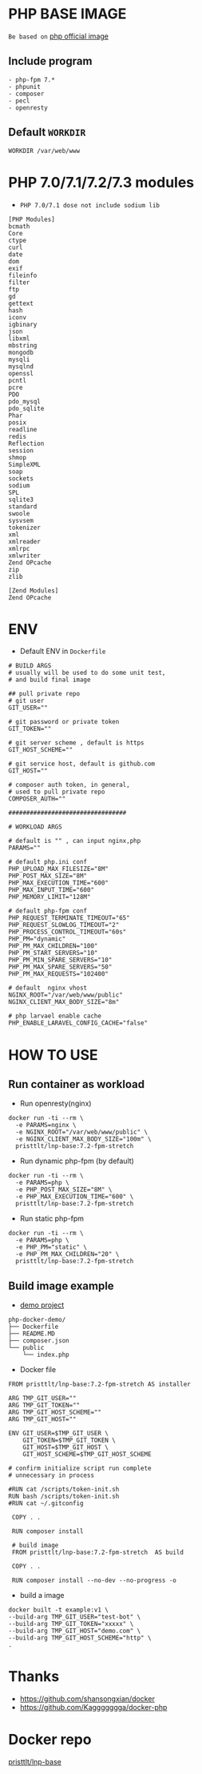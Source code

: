 # PHP BASE IMAGE

`Be based on` [php official image](https://hub.docker.com/_/php)

## Include program

```
- php-fpm 7.*
- phpunit
- composer
- pecl
- openresty
```
## Default `WORKDIR`

```
WORKDIR /var/web/www
```

# PHP 7.0/7.1/7.2/7.3 modules

* `PHP 7.0/7.1 dose not include sodium lib`

```
[PHP Modules]
bcmath
Core
ctype
curl
date
dom
exif
fileinfo
filter
ftp
gd
gettext
hash
iconv
igbinary
json
libxml
mbstring
mongodb
mysqli
mysqlnd
openssl
pcntl
pcre
PDO
pdo_mysql
pdo_sqlite
Phar
posix
readline
redis
Reflection
session
shmop
SimpleXML
soap
sockets
sodium
SPL
sqlite3
standard
swoole
sysvsem
tokenizer
xml
xmlreader
xmlrpc
xmlwriter
Zend OPcache
zip
zlib

[Zend Modules]
Zend OPcache
```

# ENV
* Default ENV in `Dockerfile`
```
# BUILD ARGS
# usually will be used to do some unit test,
# and build final image

## pull private repo
# git user
GIT_USER=""

# git password or private token
GIT_TOKEN=""

# git server scheme , default is https
GIT_HOST_SCHEME=""

# git service host, default is github.com
GIT_HOST=""

# composer auth token, in general, 
# used to pull private repo
COMPOSER_AUTH=""

#################################

# WORKLOAD ARGS

# default is "" , can input nginx,php
PARAMS=""

# default php.ini conf
PHP_UPLOAD_MAX_FILESIZE="8M" 
PHP_POST_MAX_SIZE="8M" 
PHP_MAX_EXECUTION_TIME="600" 
PHP_MAX_INPUT_TIME="600" 
PHP_MEMORY_LIMIT="128M" 

# default php-fpm conf
PHP_REQUEST_TERMINATE_TIMEOUT="65" 
PHP_REQUEST_SLOWLOG_TIMEOUT="2" 
PHP_PROCESS_CONTROL_TIMEOUT="60s"
PHP_PM="dynamic"
PHP_PM_MAX_CHILDREN="100"
PHP_PM_START_SERVERS="10"
PHP_PM_MIN_SPARE_SERVERS="10"
PHP_PM_MAX_SPARE_SERVERS="50"
PHP_PM_MAX_REQUESTS="102400"

# default  nginx vhost
NGINX_ROOT="/var/web/www/public" 
NGINX_CLIENT_MAX_BODY_SIZE="8m" 

# php larvael enable cache 
PHP_ENABLE_LARAVEL_CONFIG_CACHE="false"
```

# HOW TO USE

## Run container as workload

* Run openresty(nginx)

```
docker run -ti --rm \
  -e PARAMS=nginx \
  -e NGINX_ROOT="/var/web/www/public" \
  -e NGINX_CLIENT_MAX_BODY_SIZE="100m" \
  pristtlt/lnp-base:7.2-fpm-stretch
```

* Run dynamic php-fpm (by default)

```
docker run -ti --rm \
  -e PARAMS=php \
  -e PHP_POST_MAX_SIZE="8M" \
  -e PHP_MAX_EXECUTION_TIME="600" \
  pristtlt/lnp-base:7.2-fpm-stretch
```

* Run static php-fpm

```
docker run -ti --rm \
  -e PARAMS=php \
  -e PHP_PM="static" \
  -e PHP_PM_MAX_CHILDREN="20" \
  pristtlt/lnp-base:7.2-fpm-stretch
```


## Build image example 

* [demo project](https://github.com/winewei/php-docker-demo)

```
php-docker-demo/
├── Dockerfile
├── README.MD
├── composer.json
└── public
    └── index.php
```

* Docker file 

```
FROM pristtlt/lnp-base:7.2-fpm-stretch AS installer

ARG TMP_GIT_USER=""
ARG TMP_GIT_TOKEN=""
ARG TMP_GIT_HOST_SCHEME=""
ARG TMP_GIT_HOST=""

ENV GIT_USER=$TMP_GIT_USER \
    GIT_TOKEN=$TMP_GIT_TOKEN \
    GIT_HOST=$TMP_GIT_HOST \
    GIT_HOST_SCHEME=$TMP_GIT_HOST_SCHEME

# confirm initialize script run complete
# unnecessary in process

#RUN cat /scripts/token-init.sh
RUN bash /scripts/token-init.sh
#RUN cat ~/.gitconfig

 COPY . .

 RUN composer install

 # build image
 FROM pristtlt/lnp-base:7.2-fpm-stretch  AS build

 COPY . .

 RUN composer install --no-dev --no-progress -o
```

* build a image

```
docker built -t example:v1 \
--build-arg TMP_GIT_USER="test-bot" \
--build-arg TMP_GIT_TOKEN="xxxxx" \
--build-arg TMP_GIT_HOST="demo.com" \
--build-arg TMP_GIT_HOST_SCHEME="http" \
.
```

# 
# Thanks
- <https://github.com/shansongxian/docker>
- <https://github.com/Kaggggggga/docker-php>

# Docker repo
[pristtlt/lnp-base](https://hub.docker.com/r/pristtlt/lnp-base)
